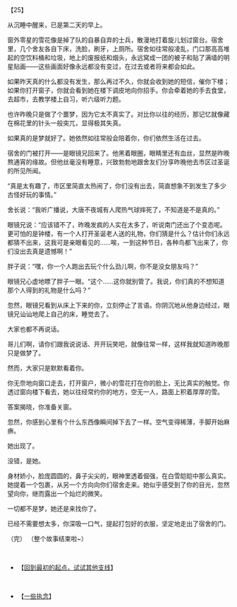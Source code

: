 <div id="navifation" class='headbar'>
    <iframe id='head' align="center" width="100%" height="160" src=""  frameborder="no" border="0" marginwidth="0" marginheight="px" scrolling="no"></iframe>
</div>
<style>
    .headbar{text-align:center;}
    .iframe{margin:0 auto;}
</style>
<script>
    var oDiv = document.getElementById('head');
    oDiv.style.position = 'fixed'; oDiv.style.top = '0px'; oDiv.style.left = '0px';
    document.title="众里寻她千百度";
    document.querySelector("body > div > h1 > a").innerHTML=''
</script>
<br><br>

【25】

从沉睡中醒来，已是第二天的早上。

窗外零星的雪花像是掉了队的自暴自弃的士兵，散漫地打着旋儿划过窗台。宿舍里，几个舍友各自下床，洗脸，刷牙，上厕所。宿舍如往常般凌乱，门口那高高堆起的空饮料桶和垃圾，地上的废报纸和烟头，永远窝成一团的被子和贴了满墙的明星贴画——这些画面好像永远都没有变过，在过去或者将来都会如此。

如果昨天真的什么都没有发生，那么再过不久，你就会收到她的短信，催你下楼；如果你打开窗子，你就会看到她在楼下调皮地向你招手。你会牵着她的手去食堂，去超市，去教学楼上自习，听六级听力题。

也许昨晚只是做了个噩梦，因为它太不真实了。对比你以往的经历，那记忆就像藏在棉花里的针头一般突兀，显得极其失真。

如果真的是梦就好了。她依然如往常般会陪着你，你们依然生活在过去。

宿舍的门被打开——是眼镜兄回来了。他黑着眼圈，眼睛里还有血丝，显然是昨晚熬通宵的缘故。但他丝毫没有睡意，兴致勃勃地跟舍友们分享昨晚他去市区过圣诞的所见所闻。

“真是太有趣了，市区里简直太热闹了，你们没有出去，简直想象不到发生了多少古怪好玩的事情。”

舍长说：“我听广播说，大唐不夜城有人爬热气球摔死了，不知道是不是真的。”

眼镜兄说：“应该错不了，昨晚发疯的人实在太多了，听说南门还出了个变态呢。更可怕的是钟楼，有一个人打开圣诞老人送的礼物，你们猜是什么？估计你们永远都猜不出来，这我可是亲眼看见的……唉，一到这种节日，各种鸟都飞出来了，你们没出去真是遗憾啊！”

胖子说：“嘿，你一个人跑出去玩个什么劲儿啊，你不是没女朋友吗？”

眼镜兄心虚地瞟了胖子一眼。“这个……这你就别管了。我说，你们真的不想知道那个人得到的礼物是什么吗？”

忽然，眼镜兄看到从床上下来的你，立刻停止了言语。你阴沉地从他身边经过，眼镜兄讪讪地爬上自己的床，睡觉去了。

大家也都不再说话。

哥儿们啊，请你们跟我说说话、开开玩笑吧，就像往常一样，这样我就知道昨晚那只是做梦了。

然而，大家只是默默看着你。

你无奈地向窗口走去，打开窗户，微小的雪花打在你的脸上，无比真实的触觉。你透过窗向楼下看去，她以往经常约你的地方，空无一人，路面上积着厚厚的雪。

答案揭晓，你准备关窗。

忽然，你感到心里有个什么东西像瞬间掉下去了一样。空气变得稀薄，手脚开始麻痹。

她出现了。

没错，是她。

身材娇小，脸庞圆圆的，鼻子尖尖的，眼神里透着倔强，在白雪皑皑中那么真实。她提着一个包裹，从另一个方向向你们宿舍走来。她似乎感受到了你的目光，忽然望向你，继而露出一个灿烂的微笑。

一切都不是梦，她还是来找你了。

已经不需要想太多，你深吸一口气，提起打包好的衣服，坚定地走出了宿舍的门。

 
（完）
（整个故事结束啦~）

  <br/>

* 【[回到最初的起点，试试其他支线](1)】

  <br/>

* 【[一些执念](after3)】